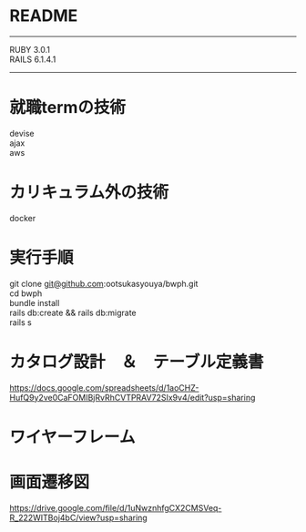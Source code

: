 # README
***
RUBY 3.0.1
<br>
RAILS 6.1.4.1
***
# 就職termの技術  
devise  
ajax  
aws
# カリキュラム外の技術  
docker
# 実行手順
git clone git@github.com:ootsukasyouya/bwph.git  
cd bwph  
bundle install  
rails db:create && rails db:migrate  
rails s
# カタログ設計　＆　テーブル定義書
https://docs.google.com/spreadsheets/d/1aoCHZ-HufQ9y2ve0CaFOMIBjRvRhCVTPRAV72SIx9v4/edit?usp=sharing
# ワイヤーフレーム

# 画面遷移図
https://drive.google.com/file/d/1uNwznhfgCX2CMSVeq-R_222WITBoj4bC/view?usp=sharing
